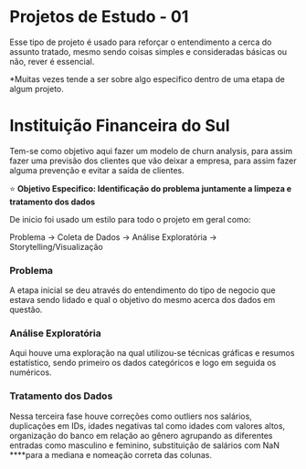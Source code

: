 # Projetos de Estudo - 01

Esse tipo de projeto é usado para reforçar o entendimento a cerca do assunto tratado, mesmo sendo coisas simples e consideradas básicas ou não, rever é essencial.

*Muitas vezes tende a ser sobre algo especifico dentro de uma etapa de algum projeto. 

# Instituição Financeira do Sul

Tem-se como objetivo aqui fazer um modelo de churn analysis, para assim fazer uma previsão dos clientes que vão deixar a empresa, para assim fazer alguma prevenção e evitar a saída de clientes.

⭐ **Objetivo Especifico: Identificação do problema juntamente a limpeza e tratamento dos dados**

De inicio foi usado um estilo para todo o projeto em geral como:

Problema → Coleta de Dados → Análise Exploratória → Storytelling/Visualização

### Problema

A etapa inicial se deu através do entendimento do tipo de negocio que estava sendo lidado e qual o objetivo do mesmo acerca dos dados em questão.

### Análise Exploratória

Aqui houve uma exploração na qual utilizou-se técnicas gráficas e resumos estatístico, sendo primeiro os dados categóricos e logo em seguida os numéricos. 

### Tratamento dos Dados

Nessa terceira fase houve correções como outliers nos salários, duplicações em IDs, idades negativas tal como idades com valores altos, organização do banco em relação ao gênero agrupando as diferentes entradas como masculino e feminino, substituição de salários com NaN ****para a mediana e nomeação correta das colunas.